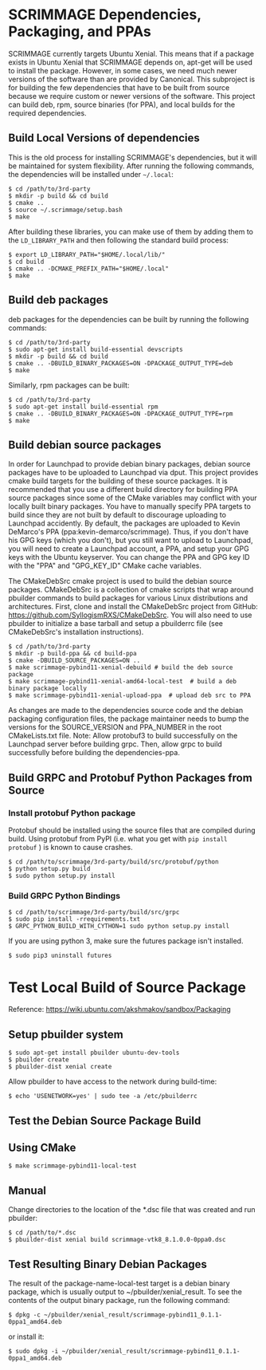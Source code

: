 # SCRIMMAGE Dependencies, Packaging, and PPAs

SCRIMMAGE currently targets Ubuntu Xenial. This means that if a package exists
in Ubuntu Xenial that SCRIMMAGE depends on, apt-get will be used to install the
package. However, in some cases, we need much newer versions of the software
than are provided by Canonical. This subproject is for building the few
dependencies that have to be built from source because we require custom or
newer versions of the software. This project can build deb, rpm, source
binaries (for PPA), and local builds for the required dependencies.

## Build Local Versions of dependencies

This is the old process for installing SCRIMMAGE's dependencies, but it will be
maintained for system flexibility. After running the following commands, the
dependencies will be installed under `~/.local`:

    $ cd /path/to/3rd-party
    $ mkdir -p build && cd build
    $ cmake ..
    $ source ~/.scrimmage/setup.bash
    $ make

After building these libraries, you can make use of them by adding them to the
`LD_LIBRARY_PATH` and then following the standard build process:

    $ export LD_LIBRARY_PATH="$HOME/.local/lib/"
    $ cd build
    $ cmake .. -DCMAKE_PREFIX_PATH="$HOME/.local"
    $ make

## Build deb packages

deb packages for the dependencies can be built by running the following
commands:

    $ cd /path/to/3rd-party
    $ sudo apt-get install build-essential devscripts
    $ mkdir -p build && cd build
    $ cmake .. -DBUILD_BINARY_PACKAGES=ON -DPACKAGE_OUTPUT_TYPE=deb
    $ make

Similarly, rpm packages can be built:

    $ cd /path/to/3rd-party
    $ sudo apt-get install build-essential rpm
    $ cmake .. -DBUILD_BINARY_PACKAGES=ON -DPACKAGE_OUTPUT_TYPE=rpm
    $ make

## Build debian source packages

In order for Launchpad to provide debian binary packages, debian source
packages have to be uploaded to Launchpad via dput. This project provides cmake
build targets for the building of these source packages. It is recommended that
you use a different build directory for building PPA source packages since some
of the CMake variables may conflict with your locally built binary
packages. You have to manually specify PPA targets to build since they are not
built by default to discourage uploading to Launchpad accidently. By default,
the packages are uploaded to Kevin DeMarco's PPA
(ppa:kevin-demarco/scrimmage). Thus, if you don't have his GPG keys (which you
don't), but you still want to upload to Launchpad, you will need to create a
Launchpad account, a PPA, and setup your GPG keys with the Ubuntu
keyserver. You can change the PPA and GPG key ID with the "PPA" and
"GPG\_KEY\_ID" CMake cache variables. 

The CMakeDebSrc cmake project is used to build the debian source
packages. CMakeDebSrc is a collection of cmake scripts that wrap around
pbuilder commands to build packages for various Linux distributions and
architectures. First, clone and install the CMakeDebSrc project from GitHub:
https://github.com/SyllogismRXS/CMakeDebSrc. You will also need to use pbuilder
to initialize a base tarball and setup a pbuilderrc file (see CMakeDebSrc's
installation instructions).

    $ cd /path/to/3rd-party
    $ mkdir -p build-ppa && cd build-ppa
    $ cmake -DBUILD_SOURCE_PACKAGES=ON ..
    $ make scrimmage-pybind11-xenial-debuild # build the deb source package
    $ make scrimmage-pybind11-xenial-amd64-local-test  # build a deb binary package locally
    $ make scrimmage-pybind11-xenial-upload-ppa  # upload deb src to PPA

As changes are made to the dependencies source code and the debian packaging
configuration files, the package maintainer needs to bump the versions for the
SOURCE\_VERSION and PPA\_NUMBER in the root CMakeLists.txt file. Note: Allow
protobuf3 to build successfully on the Launchpad server before building
grpc. Then, allow grpc to build successfully before building the
dependencies-ppa.

## Build GRPC and Protobuf Python Packages from Source

### Install protobuf Python package

Protobuf should be installed using the source files that are compiled during
build.  Using protobuf from PyPI (i.e. what you get with `pip install protobuf`
) is known to cause crashes.

    $ cd /path/to/scrimmage/3rd-party/build/src/protobuf/python
    $ python setup.py build
    $ sudo python setup.py install

### Build GRPC Python Bindings

    $ cd /path/to/scrimmage/3rd-party/build/src/grpc
    $ sudo pip install -rrequirements.txt
    $ GRPC_PYTHON_BUILD_WITH_CYTHON=1 sudo python setup.py install

If you are using python 3, make sure the futures package isn't installed.

    $ sudo pip3 uninstall futures

# Test Local Build of Source Package

Reference: https://wiki.ubuntu.com/akshmakov/sandbox/Packaging

## Setup pbuilder system

    $ sudo apt-get install pbuilder ubuntu-dev-tools
    $ pbuilder create
    $ pbuilder-dist xenial create

Allow pbuilder to have access to the network during build-time:

    $ echo 'USENETWORK=yes' | sudo tee -a /etc/pbuilderrc

## Test the Debian Source Package Build

## Using CMake

    $ make scrimmage-pybind11-local-test

## Manual
Change directories to the location of the *.dsc file that was created and run
pbuilder:

    $ cd /path/to/*.dsc
    $ pbuilder-dist xenial build scrimmage-vtk8_8.1.0.0-0ppa0.dsc

## Test Resulting Binary Debian Packages

The result of the package-name-local-test target is a debian binary package,
which is usually output to ~/pbuilder/xenial_result. To see the contents of the
output binary package, run the following command:

    $ dpkg -c ~/pbuilder/xenial_result/scrimmage-pybind11_0.1.1-0ppa1_amd64.deb

or install it:

    $ sudo dpkg -i ~/pbuilder/xenial_result/scrimmage-pybind11_0.1.1-0ppa1_amd64.deb
